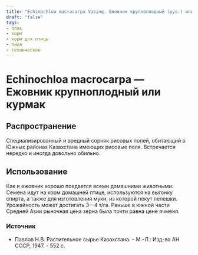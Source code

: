 ```yaml
---
title: "Echinochloa macrocarpa Vasing. Ежовник крупноплодный (рус.) или курмак (каз.)"
draft: "false"
tags:
- злак
- корм
- корм для птицы
- пища
- техническое
--- 
```

# Echinochloa macrocarpa — Ежовник крупноплодный или курмак
## Распространение
Специализированный и вредный сорняк рисовых полей, обитающий в Южных районах Казахстана имеющих рисовые поля. Встречается нередко и иногда довольно обильно.
## Использование
Как и ежовник хорошо поедается всеми домашними животными. Семена идут на корм домашней птице, используются на выгонку спирта, а также для изготовления муки, из которой пекут лепешки. Урожайность может достигать 3—4 т/га. Раньше в южной части Средней Азии рыночная цена зерна была почти равна цене ячменя.
### Источник
* Павлов Н.В. Растительное сырье Казахстана. – М.-Л.: Изд-во АН СССР, 1947. - 552 с.
